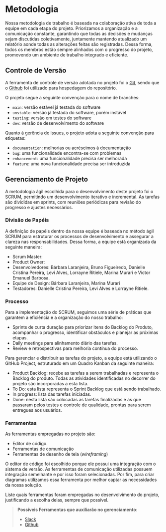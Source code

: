
# Metodologia

Nossa metodologia de trabalho é baseada na colaboração ativa de toda a equipe em cada etapa do projeto. Priorizamos a organização e a comunicação constante, garantindo que todas as decisões e mudanças sejam discutidas coletivamente, juntamente mantendo atualizado um relatório aonde todas as alterações feitas são registradas. Dessa forma, todos os membros estão sempre alinhados com o progresso do projeto, promovendo um ambiente de trabalho integrado e eficiente.


## Controle de Versão

A ferramenta de controle de versão adotada no projeto foi o
[Git](https://git-scm.com/), sendo que o [Github](https://github.com)
foi utilizado para hospedagem do repositório.

O projeto segue a seguinte convenção para o nome de branches:

- `main`: versão estável já testada do software
- `unstable`: versão já testada do software, porém instável
- `testing`: versão em testes do software
- `dev`: versão de desenvolvimento do software

Quanto à gerência de issues, o projeto adota a seguinte convenção para
etiquetas:

- `documentation`: melhorias ou acréscimos à documentação
- `bug`: uma funcionalidade encontra-se com problemas
- `enhancement`: uma funcionalidade precisa ser melhorada
- `feature`: uma nova funcionalidade precisa ser introduzida

## Gerenciamento de Projeto

A metodologia ágil escolhida para o desenvolvimento deste projeto foi o SCRUM, permitindo um desenvolvimento iterativo e incremental. As tarefas são divididas em sprints, com reuniões periódicas para revisão do progresso e ajustes necessários.

### Divisão de Papéis

A definição de papéis dentro da nossa equipe é baseada no método ágil SCRUM para estruturar os processos de desenvolvimento e assegurar a clareza nas responsabilidades. Dessa forma, a equipe está organizada da seguinte maneira:

* Scrum Master: 
* Product Owner: 
* Desenvolvedores: Bárbara Laranjeira, Bruno Figueiredo, Danielle Cristina Pereira, Levi Alves, Lorrayne Ritiele, Marina Murari e Victor Emanuel Barbosa.
* Equipe de Design: Bárbara Laranjeira, Marina Murari 
* Testadores: Danielle Cristina Pereira, Levi Alves e Lorrayne Ritiele.

### Processo

Para a implementação do SCRUM, seguimos uma série de práticas que garantem a eficiência e a organização do nosso trabalho:

* Sprints de curta duração para priorizar itens do Backlog do Produto, acompanhar o progresso, identificar obstáculos e planejar as próximas etapas.
* Daily meetings para alinhamento diário das tarefas.
* Review e retrospectivas para melhoria contínua do processo.

Para gerenciar e distribuir as tarefas do projeto, a equipe está utilizando o GitHub Project, estruturado em um Quadro Kanban da seguinte maneira:

* Product Backlog: recebe as tarefas a serem trabalhadas e representa o Backlog do produto. Todas as atividades identificadas no decorrer do projeto são incorporadas a esta lista.
* To Do: esta lista representa o Sprint Backlog que está sendo trabalhado.
* In progress: lista das tarefas iniciadas.
* Done: nesta lista são colocadas as tarefas finalizadas e as que passaram pelos testes e controle de qualidade, prontas para serem entregues aos usuários.

### Ferramentas

As ferramentas empregadas no projeto são:

- Editor de código.
- Ferramentas de comunicação
- Ferramentas de desenho de tela (_wireframing_)

O editor de código foi escolhido porque ele possui uma integração com o
sistema de versão. As ferramentas de comunicação utilizadas possuem
integração semelhante e por isso foram selecionadas. Por fim, para criar
diagramas utilizamos essa ferramenta por melhor captar as
necessidades da nossa solução.

Liste quais ferramentas foram empregadas no desenvolvimento do projeto, justificando a escolha delas, sempre que possível.
 
> **Possíveis Ferramentas que auxiliarão no gerenciamento**: 
> - [Slack](https://slack.com/)
> - [Github](https://github.com/)
